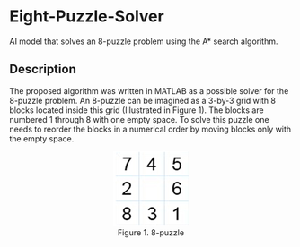 # Eight-Puzzle-Solver
AI model that solves an 8-puzzle problem using the A* search algorithm.

## Description

The proposed algorithm was written in MATLAB as a possible solver for the 8-puzzle problem.
An 8-puzzle can be imagined as a 3-by-3 grid with 8 blocks located inside this grid (Illustrated in Figure 1). The blocks are numbered 1 through 8 with one empty space. To solve this puzzle one needs to reorder the blocks in a numerical order by moving blocks only with the empty space.

<p align="center"> <img src="8-puzzle.jpg" /> <br /> Figure 1. 8-puzzle </p>

